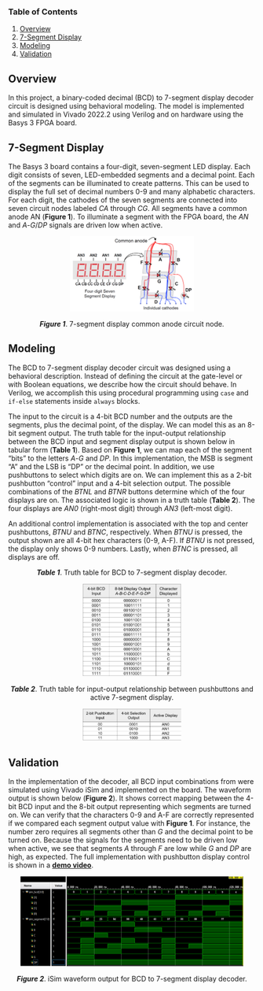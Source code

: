 ### Table of Contents

1. [Overview](#overview)
2. [7-Segment Display](#7-segment-display)
3. [Modeling](#modeling)
4. [Validation](#validation)

## Overview

In this project, a binary-coded decimal (BCD) to 7-segment display decoder circuit is designed using behavioral modeling. The model is implemented and simulated in Vivado 2022.2 using Verilog and on hardware using the Basys 3 FPGA board.

## 7-Segment Display

The Basys 3 board contains a four-digit, seven-segment LED display. Each digit consists of seven, LED-embedded segments and a decimal point. Each of the segments can be illuminated to create patterns. This can be used to display the full set of decimal numbers 0-9 and many alphabetic characters. 
For each digit, the cathodes of the seven segments are connected into seven circuit nodes labeled *CA* through *CG*. All segments have a common anode AN (**Figure 1**). To illuminate a segment with the FPGA board, the *AN* and *A*-*G*/*DP* signals are driven low when active.

<p align="center">
    <img src="https://github.com/jlunaing/Digital-Circuits/blob/f39cca0f8fde76f07fd8ee54d754db8e91041dcb/Project_04/Images/lab04_fig1.png" 
    width=50%    
    alt="Figure 1"/>
</p>

<p align="center"><b><i>Figure 1</i></b>. 7-segment display common anode circuit node.</p>

## Modeling

The BCD to 7-segment display decoder circuit was designed using a behavioral description. Instead of defining the circuit at the gate-level or with Boolean equations, we describe how the circuit should behave. In Verilog, we accomplish this using procedural programming using `case` and `if-else` statements inside `always` blocks. 

The input to the circuit is a 4-bit BCD number and the outputs are the segments, plus the decimal point, of the display. We can model this as an 8-bit segment output. The truth table for the input-output relationship between the BCD input and segment display output is shown below in tabular form (**Table 1**). Based on **Figure 1**, we can map each of the segment “bits” to the letters *A*-*G* and *DP*. In this implementation, the MSB is segment “A” and the LSB is “DP” or the decimal point.
In addition, we use pushbuttons to select which digits are on. We can implement this as a 2-bit pushbutton “control” input and a 4-bit selection output. The possible combinations of the *BTNL* and *BTNR* buttons determine which of the four displays are on. The associated logic is shown in a truth table (**Table 2**). The four displays are *AN0* (right-most digit) through *AN3* (left-most digit).

An additional control implementation is associated with the top and center pushbuttons, *BTNU* and *BTNC*, respectively. When *BTNU* is pressed, the output shown are all 4-bit hex characters (0-9, A-F). If *BTNU* is not pressed, the display only shows 0-9 numbers. Lastly, when *BTNC* is pressed, all displays are off.

<p align="center"><b><i>Table 1</i></b>. Truth table for BCD to 7-segment display decoder.</p>

<p align="center">
    <img src="https://github.com/jlunaing/Digital-Circuits/blob/f39cca0f8fde76f07fd8ee54d754db8e91041dcb/Project_04/Images/lab04_tab1.png" 
    width=40%    
    alt="Table 1"/>
</p>

<p align="center"><b><i>Table 2</i></b>. Truth table for input-output relationship between pushbuttons 
and active 7-segment display.</p>

<p align="center">
    <img src="https://github.com/jlunaing/Digital-Circuits/blob/f39cca0f8fde76f07fd8ee54d754db8e91041dcb/Project_04/Images/lab04_tab2.png" 
    width=40%    
    alt="Table 2"/>
</p>

## Validation

In the implementation of the decoder, all BCD input combinations from were simulated using Vivado iSim and implemented on the board. The waveform output is shown below (**Figure 2**). It shows correct mapping between the 4-bit BCD input and the 8-bit output representing which segments are turned on. We can verify that the characters 0-9 and A-F are correctly represented if we compared each segment output value with **Figure 1**. For instance, the number zero requires all segments other than *G* and the decimal point to be turned on. Because the signals for the segments need to be driven low when active, we see that segments *A* through *F* are low while *G* and *DP* are high, as expected.
The full implementation with pushbutton display control is shown in a **[demo video](https://youtube.com/shorts/zLPAcbXOkKQ?feature=share)**. 

<p align="center">
    <img src="https://github.com/jlunaing/Digital-Circuits/blob/f39cca0f8fde76f07fd8ee54d754db8e91041dcb/Project_04/Images/lab04_fig2.png" 
    width=90%    
    alt="Figure 2"/>
</p>

<p align="center"><b><i>Figure 2</i></b>. iSim waveform output for BCD to 7-segment display decoder.</p>